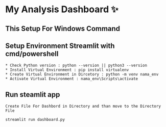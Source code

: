 # My Analysis  Dashboard ✨

## This Setup For Windows Command 

## Setup Environment Streamlit with cmd/powershell
```
* Check Python version : python --version || python3 --version
* Install Virtual Environment : pip install virtualenv
* Create Virtual Environment in Dircetory : python -m venv nama_env
* Activate Virtual Environment : nama_env\Scripts\activate
```

## Run steamlit app
```
Create File For Dashbord in Directory and than move to the Directory File

streamlit run dashboard.py
```
